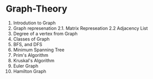 # Graph-Theory
1. Introdution to Graph
2. Graph represenation
  2.1. Matrix Represeation
  2.2 Adjacency List 
3. Degree of a vertex from Graph
4. Classes of Graph
5. BFS, and DFS
6. Minimum Spanning Tree
7. Prim's Algorithm
8. Kruskal's Algorithm
9. Euler Graph
10. Hamilton Graph
